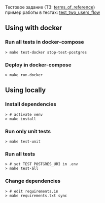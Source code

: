 Тестовое задание (ТЗ: [terms_of_reference](terms_of_reference.md))  
пример работы в тестах: [test_two_users_flow](tests/test_app/test_api/test_two_users_flow.py)

## Using with docker
### Run all tests in docker-compose
```shell
> make test-docker stop-test-postgres
```
### Deploy in docker-compose
```shell
> make run-docker
```

## Using locally
### Install dependencies
```shell
> # activate venv
> make install
```
### Run only unit tests
```shell
> make test-unit
```
### Run all tests
```shell
> # set TEST_POSTGRES_URI in .env
> make test-all
```
### Change dependencies
```shell
> # edit requirements.in
> make requirements.txt sync
```
